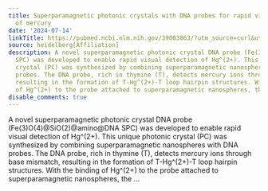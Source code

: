 ```yaml
---
title: Superparamagnetic photonic crystals with DNA probes for rapid visual detection
  of mercury
date: '2024-07-14'
linkTitle: https://pubmed.ncbi.nlm.nih.gov/39003863/?utm_source=curl&utm_medium=rss&utm_campaign=pubmed-2&utm_content=1FakS-2QOkCT8HsMOQP1bCRQ4YzyumYOmxmF0moLsQ3dFB1E9V&fc=20220326224207&ff=20240715181450&v=2.18.0.post9+e462414
source: heidelberg[Affiliation]
description: A novel superparamagnetic photonic crystal DNA probe (Fe(3)O(4)@SiO(2)@amino@DNA
  SPC) was developed to enable rapid visual detection of Hg^(2+). This unique photonic
  crystal (PC) was synthesized by combining superparamagnetic nanospheres with DNA
  probes. The DNA probe, rich in thymine (T), detects mercury ions through base mismatch,
  resulting in the formation of T-Hg^(2+)-T loop hairpin structures. With the binding
  of Hg^(2+) to the probe attached to superparamagnetic nanospheres, the ...
disable_comments: true
---
```

A novel superparamagnetic photonic crystal DNA probe (Fe(3)O(4)@SiO(2)@amino@DNA SPC) was developed to enable rapid visual detection of Hg^(2+). This unique photonic crystal (PC) was synthesized by combining superparamagnetic nanospheres with DNA probes. The DNA probe, rich in thymine (T), detects mercury ions through base mismatch, resulting in the formation of T-Hg^(2+)-T loop hairpin structures. With the binding of Hg^(2+) to the probe attached to superparamagnetic nanospheres, the ...